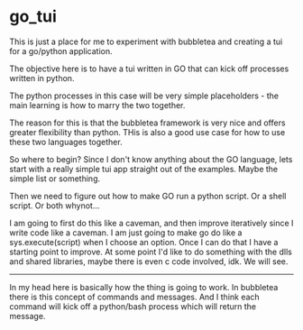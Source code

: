# go_tui
This is just a place for me to experiment with bubbletea and creating a tui for a go/python application.

The objective here is to have a tui written in GO that can kick off processes written in python. 

The python processes in this case will be very simple placeholders - the main learning is how to marry the two together. 

The reason for this is that the bubbletea framework is very nice and offers greater flexibility than python. THis is also a good use case for how to use these two languages together. 


So where to begin? Since I don't know anything about the GO language, lets start with a really simple tui app straight out of the examples. Maybe the simple list or something. 


Then we need to figure out how to make GO run a python script. Or a shell script. Or both whynot...

I am going to first do this like a caveman, and then improve iteratively since I write code like a caveman. I am just going to make go do like a sys.execute(script) when I choose an option. Once I can do that I have a starting point to improve. At some point I'd like to do something with the dlls and shared libraries, maybe there is even c code involved, idk. We will see. 



---
In my head here is basically how the thing is going to work. In bubbletea there is this concept of commands and messages. And I think each command will kick off a python/bash process which will return the message.  




